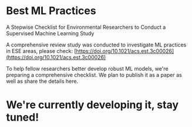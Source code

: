 # Best ML Practices
A Stepwise Checklist for Environmental Researchers to  Conduct a Supervised Machine Learning Study

A comprehensive review study was conducted to investigate ML practices in ESE areas, please check: [https://doi.org/10.1021/acs.est.3c00026](https://doi.org/10.1021/acs.est.3c00026)

To help fellow researchers better develop robust ML models, we're preparing a comprehensive checklist. We plan to publish it as a paper as well as share the details here.

# We're currently developing it, stay tuned!
